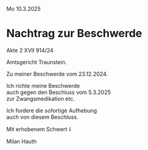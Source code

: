 Mo 10.3.2025

# Nachtrag zur Beschwerde

Akte 2 XVII 914/24

Amtsgericht Traunstein.

Zu meiner Beschwerde vom 23.12.2024.

Ich richte meine Beschwerde  
auch gegen den Beschluss vom 5.3.2025  
zur Zwangsmedikation etc.

Ich fordere die sofortige Aufhebung  
auch von diesem Beschluss.

Mit erhobenem Schwert ⸸

Milan Hauth
